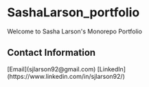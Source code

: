 # SashaLarson_portfolio
Welcome to Sasha Larson's Monorepo Portfolio

<!-- HTML and README.md comment syntax

Steps to set up Monorepo for Github

1. Banner
2. Contact Info
3. Monorepo Intro
4. About Me
5.Project Showcase: featured projects with code snippets and screen shots
6.Contact info again

-Each technology folder has a brief summary and features the showcase projects in that technology

-each big project has thier summary within their folder

-practice folders do not need summarys
 -->

 <!-- BANNER -->

 ## Contact Information
 <!--Email Image-->[Email](sjlarson92@gmail.com)
  <!--LinkedIn Image-->[LinkedIn](https://www.linkedin.com/in/sjlarson92/)
   <!--WordPress Image [WordPress]() -->
